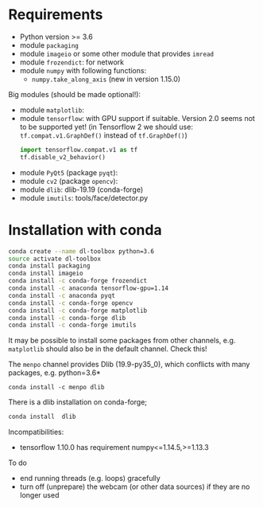 

# Requirements

* Python version >= 3.6
* module `packaging`
* module `imageio` or some other module that provides `imread`
* module `frozendict`: for network
* module `numpy` with following functions:
  - `numpy.take_along_axis` (new in version 1.15.0)

Big modules (should be made optional!):
* module `matplotlib`:
* module `tensorflow`: with GPU support if suitable. Version 2.0 seems
  not to be supported yet!
  (in Tensorflow 2 we should use: `tf.compat.v1.GraphDef()`
  instead of `tf.GraphDef()`)
  ```python
  import tensorflow.compat.v1 as tf
  tf.disable_v2_behavior()
  ```
* module `PyQt5` (package `pyqt`):
* module `cv2` (package `opencv`):
* module `dlib`: dlib-19.19 (conda-forge)
* module `imutils`: tools/face/detector.py

# Installation with conda

```sh
conda create --name dl-toolbox python=3.6
source activate dl-toolbox
conda install packaging
conda install imageio
conda install -c conda-forge frozendict
conda install -c anaconda tensorflow-gpu=1.14
conda install -c anaconda pyqt
conda install -c conda-forge opencv
conda install -c conda-forge matplotlib
conda install -c conda-forge dlib
conda install -c conda-forge imutils
```

It may be possible to install some packages from other channels,
e.g. `matplotlib` should also be in the default channel. Check this!


The `menpo` channel provides Dlib (19.9-py35_0), which 
conflicts with many packages, e.g. python=3.6*
``` 
conda install -c menpo dlib
```

There is a dlib installation on conda-forge;
```sh
conda install  dlib
```


Incompatibilities:

* tensorflow 1.10.0 has requirement numpy<=1.14.5,>=1.13.3



To do
* end running threads (e.g. loops) gracefully
* turn off (unprepare) the webcam (or other data sources) if they
  are no longer used
